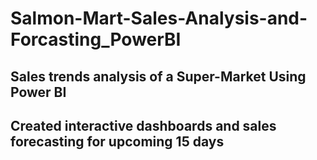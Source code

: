 # Salmon-Mart-Sales-Analysis-and-Forcasting_PowerBI
## Sales trends analysis of a Super-Market Using Power BI
## Created interactive dashboards and sales forecasting for upcoming 15 days


